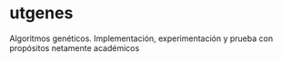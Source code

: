 utgenes
=======

Algoritmos genéticos. Implementación, experimentación y prueba con propósitos netamente académicos
